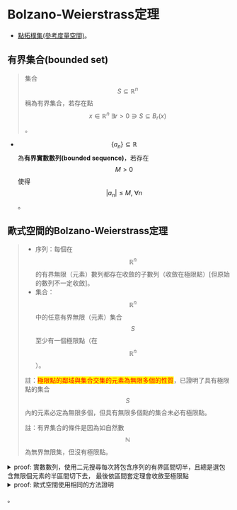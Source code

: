 # Bolzano-Weierstrass定理

* [點拓樸集(參考度量空間)](../metric-space/point-topology.md)。

## 有界集合(bounded set)

> 集合$$S \subseteq \mathbb{R}^n$$稱為有界集合，若存在點$$x \in \mathbb{R}^n ~ \exists r > 0 \ni S \subseteq B_r(x)$$。

* $$\{ a_n\} \subseteq \mathbb{R}$$為**有界實數數列(bounded sequence)**，若存在$$M >0$$使得$$|a_n| \leq M, ~ \forall n$$。

## 歐式空間的Bolzano-Weierstrass定理

> * 序列：每個在$$\mathbb{R}^n$$的有界無限（元素）數列都存在收斂的子數列（收斂在極限點）\[但原始的數列不一定收斂]。
> * 集合：$$\mathbb{R}^n$$中的任意有界無限（元素）集合$$S$$至少有一個極限點（在$$\mathbb{R}^n$$）。
>
> 註：<mark style="color:red;">極限點的鄰域與集合交集的元素為無限多個的性質</mark>，已證明了具有極限點的集合$$S$$內的元素必定為無限多個，但具有無限多個點的集合未必有極限點。
>
> 註：有界集合的條件是因為如自然數$$\mathbb{N}$$為無界無限集，但沒有極限點。
>

<details>

<summary>proof: 實數數列，使用二元搜尋每次將包含序列的有界區間切半，且總是選包含無限個元素的半區間切下去，
最後依區間套定理會收斂至極限點</summary>

令$$\{a_{n}\}$$是有界的無限實數數列。

假設$$\{a_{n}\}$$均落在某個有界區間$$[a,b]$$內，即$$\{a_n \} \subseteq [a,b]$$。

將區間$$[a,b]$$切一半得到$$[a,(a+b)/2]$$與$$[(a+b)/2,b]$$兩個子區間。

那麼某一個區間必定包含無窮個元素$$a_{n}$$。選取那個包含無窮多個$$a_{n}$$的區間。且此區間記為$$I_{1}$$並任取其上的一點記為$$a_{n_{1}}$$。

利用相同的方法，把$$I_{1}$$等分為兩個區間，那麼其中一個區間必定包含數列的無窮多項，任取一點叫做$$a_{n_{2}}$$其中我們要求$$n_{2}>n_{1}$$，於是取那個區間叫$$I_{2}$$。

如果我們記$$l([a,b])=b-a$$為區間的長度，那麼$$l(I_{2})=l(I_{1})/2$$。同理我們一直做下去，可以得到$$l(I_{j})=l(I_{j-1})/2$$，並且取得一子數列$$\{a_{n_{j}}\}$$。

利用$$l(I_{j})$$的長度收斂到零的性質，會收斂到$$\sup a_j = \inf b_j = x$$這一點，我們可以證明這個子序列收斂(QED)。

註：取$$r > (b-a)$$時，$$[a,b] \subseteq B_r(x)$$。

![](../../.gitbook/assets/bolzano-weistrass\_i1-min.png)


</details>

<details>

<summary>proof: 歐式空間使用相同的方法證明 </summary>

$$R^n$$ 空間上的證明同實數的做法，在$$R^2$$ 時把平面切成小方形後夾擠得極限點，在$$R^3$$ 將立體方塊切成小方塊後夾擠得極限點。

如果集合$$S$$有界(bounded)，那麼$$S \subseteq B_r(0)$$，並且整個集合$$S$$會落在一個$$n$$維的區塊$$J_1$$裡，$$J_1=I_1^{(1)} \times I_2^{(1)} \times \cdots \times I_n^{(1)}$$。指數上的小括號代表的實際上就是第$$i-1$$次二分，比如1的話就是第$$1-1=0$$次二分。每一個$$x_k \in I_k^{(1)}$$並且$$I_k^{(1)}$$是一個一維的區間， $$a \leq x_k \leq b$$。

用實數的方法在每一個維度二分下去，最後每一個維度都會收斂到一點，可得$$n$$維的極限點(QED)

</details>

。



